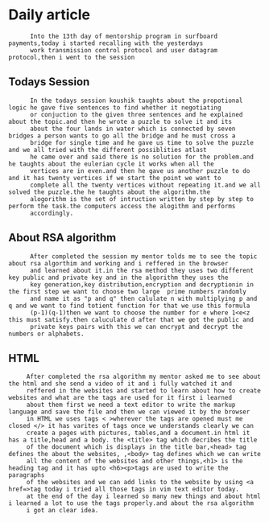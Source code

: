 

# Daily article
 
          Into the 13th day of mentorship program in surfboard payments,today i started recalling with the yesterdays 
          work transmission control protocol and user datagram protocol,then i went to the session

## Todays Session
    
          In the todays session koushik taughts about the propotional logic he gave five sentences to find whether it negotiating 
          or conjuction to the given three sentences and he explained about the topic.and then he wrote a puzzle to solve it and its
          about the four lands in water which is connected by seven bridges a person wants to go all the bridge and he must cross a 
          bridge for single time and he gave us time to solve the puzzle and we all tried with the different possiblities atlast 
          he came over and said there is no solution for the problem.and he taughts about the eulerian cycle it works when all the
          vertices are in even.and then he gave us another puzzle to do and it has twenty vertices if we start the point we want to
          complete all the twenty vertices without repeating it.and we all solved the puzzle.the he taughts about the algorithm.the 
          alogorithm is the set of intruction written by step by step to perform the task.the computers access the alogithm and performs 
          accordingly.

## About RSA algorithm
    
          After completed the session my mentor tolds me to see the topic about rsa algorthim and working and i reffered in the browser
          and learned about it.in the rsa method they uses two different key public and private key and in the algorithm they uses the
          key generation,key distribution,encryption and decryptionin in the first step we want to choose two large  prime numbers randomly
          and name it as "p and q" then calulate n with multiplying p and q and we want to find totient function for that we use this formula
          (p-1)(q-1)then we want to choose the number for e where 1<e<z this must satisfy.then caluculate d after that we got the public and 
          private keys pairs with this we can encrypt and decrypt the numbers or alphabets.

## HTML
   
         After completed the rsa algorithm my mentor asked me to see about the html and she send a video of it and i fully watched it and 
         reffered in the websites and started to learn about how to create websites and what are the tags are used for it first i learned 
         about them first we need a text editor to write the markup language and save the file and then we can viewed it by the browser 
         in HTML we uses tags < >wherever the tags are opened must me closed </> it has varites of tags once we understands clearly we can 
         create a pages with pictures, tables,and a document.in html it has a title,head and a body. the <title> tag which decribes the title
         of the document which is displays in the title bar,<head> tag defines the about the websites, ,<body> tag defines which we can write 
         all the content of the websites and other things,<h1> is the heading tag and it has upto <h6><p>tags are used to write the paragraphs
         of the websites and we can add links to the website by using <a href=>tag today i tried all those tags in vim text editor today.
         at the end of the day i learned so many new things and about html i learned a lot to use the tags properly.and about the rsa algorithm 
         i got an clear idea.
          
